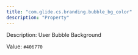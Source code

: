 ```yaml
---
title: "com.glide.cs.branding.bubble_bg_color"
description: "Property"
---
```


Description: User Bubble Background

Value: `#406770`